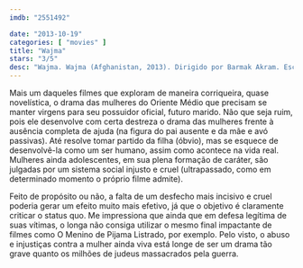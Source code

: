 ```yaml
---
imdb: "2551492"

date: "2013-10-19"
categories: [ "movies" ]
title: "Wajma"
stars: "3/5"
desc: "Wajma. Wajma (Afghanistan, 2013). Dirigido por Barmak Akram. Escrito por Barmak Akram. Com Wajma Bahar, Mustafa Abdulsatar, Haji Gul Aser, Brehna Bahar."
---
```

Mais um daqueles filmes que exploram de maneira corriqueira, quase novelística, o drama das mulheres do Oriente Médio que precisam se manter virgens para seu possuidor oficial, futuro marido. Não que seja ruim, pois ele desenvolve com certa destreza o drama das mulheres frente à ausência completa de ajuda (na figura do pai ausente e da mãe e avó passivas). Até resolve tomar partido da filha (óbvio), mas se esquece de desenvolvê-la como um ser humano, assim como acontece na vida real. Mulheres ainda adolescentes, em sua plena formação de caráter, são julgadas por um sistema social injusto e cruel (ultrapassado, como em determinado momento o próprio filme admite).

Feito de propósito ou não, a falta de um desfecho mais incisivo e cruel poderia gerar um efeito muito mais efetivo, já que o objetivo é claramente criticar o status quo. Me impressiona que ainda que em defesa legítima de suas vítimas, o longa não consiga utilizar o mesmo final impactante de filmes como O Menino de Pijama Listrado, por exemplo. Pelo visto, o abuso e injustiças contra a mulher ainda viva está longe de ser um drama tão grave quanto os milhões de judeus massacrados pela guerra.


